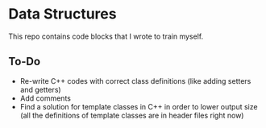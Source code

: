 # Data Structures

This repo contains code blocks that I wrote to train myself.

## To-Do

* Re-write C++ codes with correct class definitions (like adding setters and getters)
* Add comments
* Find a solution for template classes in C++ in order to lower output size (all the definitions of template classes are in header files right now)
